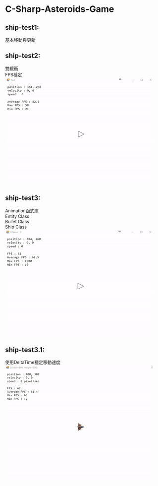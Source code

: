 # C-Sharp-Asteroids-Game
## ship-test1:<br>
基本移動與更新

## ship-test2:<br>
雙緩衝<br>
FPS穩定<br>
![Alt text](test1.gif)


## ship-test3:<br>
Animation函式庫<br>
Entity Class<br>
Bullet Class<br>
Ship Class<br>
![Alt text](test2.gif)


## ship-test3.1:<br>
使用DeltaTime穩定移動速度<br>
![Alt text](test3.gif)